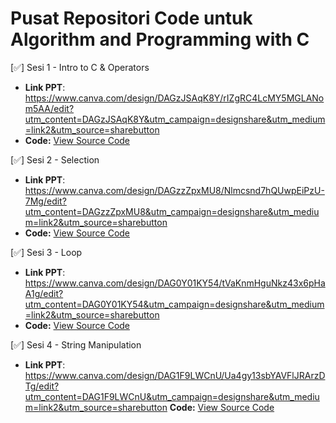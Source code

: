 # Pusat Repositori Code untuk Algorithm and Programming with C

[✅] Sesi 1 - Intro to C & Operators

- **Link PPT**: https://www.canva.com/design/DAGzJSAqK8Y/rIZgRC4LcMY5MGLANom5AA/edit?utm_content=DAGzJSAqK8Y&utm_campaign=designshare&utm_medium=link2&utm_source=sharebutton
- **Code:** [View Source Code](./Sesi%201%20-%20Intro%20to%20C%20and%20Operators/)

[✅] Sesi 2 - Selection

- **Link PPT**: https://www.canva.com/design/DAGzzZpxMU8/Nlmcsnd7hQUwpEiPzU-7Mg/edit?utm_content=DAGzzZpxMU8&utm_campaign=designshare&utm_medium=link2&utm_source=sharebutton
- **Code:** [View Source Code](./Sesi%202%20-%20Selection/)

[✅] Sesi 3 - Loop

- **Link PPT**: https://www.canva.com/design/DAG0Y01KY54/tVaKnmHguNkz43x6pHaA1g/edit?utm_content=DAG0Y01KY54&utm_campaign=designshare&utm_medium=link2&utm_source=sharebutton
- **Code:** [View Source Code](./Sesi%204%20-%20Loop/)

[✅] Sesi 4 - String Manipulation

- **Link PPT**: https://www.canva.com/design/DAG1F9LWCnU/Ua4gy13sbYAVFlJRArzDTg/edit?utm_content=DAG1F9LWCnU&utm_campaign=designshare&utm_medium=link2&utm_source=sharebutton
  **Code:** [View Source Code](./Sesi%204%20-%20String%20Manipulation/)
